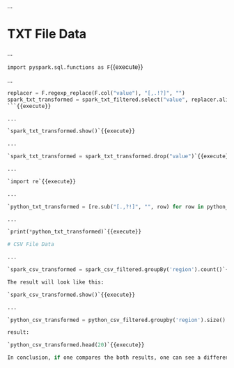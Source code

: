 ...

# TXT File Data

...

`import pyspark.sql.functions as F`{{execute}}

...

```python
replacer = F.regexp_replace(F.col("value"), "[,.!?]", "")
spark_txt_transformed = spark_txt_filtered.select("value", replacer.alias("replaced"))
```{{execute}}

...

`spark_txt_transformed.show()`{{execute}}

...

`spark_txt_transformed = spark_txt_transformed.drop("value")`{{execute}}

...

`import re`{{execute}}

...

`python_txt_transformed = [re.sub("[.,?!]", "", row) for row in python_txt_filtered]`{{execute}}

...

`print(*python_txt_transformed)`{{execute}}

# CSV File Data

...

`spark_csv_transformed = spark_csv_filtered.groupBy('region').count()`{{execute}}

The result will look like this:

`spark_csv_transformed.show()`{{execute}}

...

`python_csv_transformed = python_csv_filtered.groupby('region').size().to_frame('size')`{{execute}}

result:

`python_csv_transformed.head(20)`{{execute}}

In conclusion, if one compares the both results, one can see a difference according to the outputs. In the csv dataset, there is one row which does not have a region. However, the pyspark's `groupBy()` function was able to gather that row and to display it as a dedicated group (which is called 'null' in the earlier output). Pandas, on the other hand, seemingly ignored that row which why there are only 5 regions shown in that dataset.